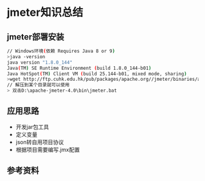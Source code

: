 # jmeter知识总结
## jmeter部署安装
``` bash
// Windows环境(依赖 Requires Java 8 or 9)
>java -version
java version "1.8.0_144"
Java(TM) SE Runtime Environment (build 1.8.0_144-b01)
Java HotSpot(TM) Client VM (build 25.144-b01, mixed mode, sharing)
>wget http://ftp.cuhk.edu.hk/pub/packages/apache.org//jmeter/binaries/apache-jmeter-4.0.tgz
// 解压到某个目录就可以使用
> 双击D:\apache-jmeter-4.0\bin\jmeter.bat
```

## 应用思路
- 开发jar包工具
- 定义变量
- json转自用项目协议
- 根据项目需要编写.jmx配置

## 参考资料
